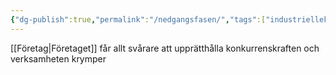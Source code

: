 ```yaml
---
{"dg-publish":true,"permalink":"/nedgangsfasen/","tags":["industriellekonomi"]}
---
```


[[Företag\|Företaget]] får allt svårare att upprätthålla konkurrenskraften och verksamheten krymper 